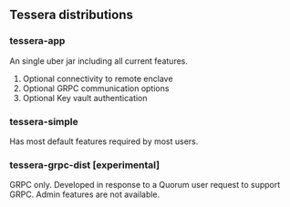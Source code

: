 ## Tessera distributions

### tessera-app
An single uber jar including all current features. 
1. Optional connectivity to remote enclave
2. Optional GRPC communication options
3. Optional Key vault authentication

### tessera-simple
Has most default features required by most users. 

### tessera-grpc-dist [experimental]
GRPC only. Developed in response to a Quorum user request to support GRPC. 
Admin features are not available. 
